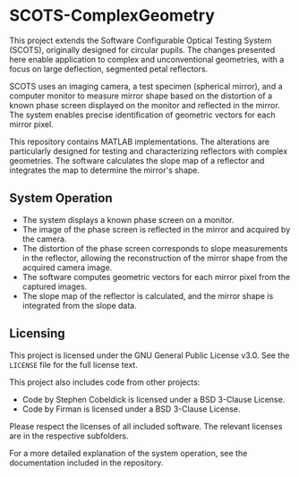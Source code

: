 # SCOTS-ComplexGeometry
This project extends the Software Configurable Optical Testing System (SCOTS), originally designed for circular pupils. The changes presented here enable application to complex and unconventional geometries, with a focus on large deflection, segmented petal reflectors.

SCOTS uses an imaging camera, a test specimen (spherical mirror), and a computer monitor to measure mirror shape based on the distortion of a known phase screen displayed on the monitor and reflected in the mirror. The system enables precise identification of geometric vectors for each mirror pixel.

This repository contains MATLAB implementations. The alterations are particularly designed for testing and characterizing reflectors with complex geometries. The software calculates the slope map of a reflector and integrates the map to determine the mirror's shape.

## System Operation
- The system displays a known phase screen on a monitor.
- The image of the phase screen is reflected in the mirror and acquired by the camera.
- The distortion of the phase screen corresponds to slope measurements in the reflector, allowing the reconstruction of the mirror shape from the acquired camera image.
- The software computes geometric vectors for each mirror pixel from the captured images.
- The slope map of the reflector is calculated, and the mirror shape is integrated from the slope data.

## Licensing
This project is licensed under the GNU General Public License v3.0. See the `LICENSE` file for the full license text.

This project also includes code from other projects:

- Code by Stephen Cobeldick is licensed under a BSD 3-Clause License.
- Code by Firman is licensed under a BSD 3-Clause License.

Please respect the licenses of all included software. The relevant licenses are in the respective subfolders.

For a more detailed explanation of the system operation, see the documentation included in the repository.
